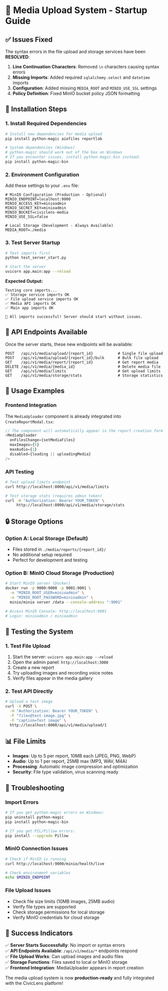 # 🚀 Media Upload System - Startup Guide

## ✅ **Issues Fixed**

The syntax errors in the file upload and storage services have been **RESOLVED**:

1. **Line Continuation Characters**: Removed `\n` characters causing syntax errors
2. **Missing Imports**: Added required `sqlalchemy.select` and `datetime` imports  
3. **Configuration**: Added missing `MEDIA_ROOT` and `MINIO_USE_SSL` settings
4. **Policy Definition**: Fixed MinIO bucket policy JSON formatting

## 🔧 **Installation Steps**

### **1. Install Required Dependencies**
```bash
# Install new dependencies for media upload
pip install python-magic aiofiles reportlab

# System dependencies (Windows)
# python-magic should work out of the box on Windows
# If you encounter issues, install python-magic-bin instead:
pip install python-magic-bin
```

### **2. Environment Configuration**
Add these settings to your `.env` file:

```env
# MinIO Configuration (Production - Optional)
MINIO_ENDPOINT=localhost:9000
MINIO_ACCESS_KEY=minioadmin
MINIO_SECRET_KEY=minioadmin
MINIO_BUCKET=civiclens-media
MINIO_USE_SSL=false

# Local Storage (Development - Always Available)
MEDIA_ROOT=./media
```

### **3. Test Server Startup**
```bash
# Test imports first
python test_server_start.py

# Start the server
uvicorn app.main:app --reload
```

**Expected Output:**
```
Testing core imports...
✅ Storage service imports OK
✅ File upload service imports OK  
✅ Media API imports OK
✅ Main app imports OK

🎉 All imports successful! Server should start without issues.
```

## 📡 **API Endpoints Available**

Once the server starts, these new endpoints will be available:

```
POST   /api/v1/media/upload/{report_id}           # Single file upload
POST   /api/v1/media/upload/{report_id}/bulk      # Bulk file upload  
GET    /api/v1/media/report/{report_id}           # Get report media
DELETE /api/v1/media/{media_id}                   # Delete media file
GET    /api/v1/media/limits                       # Get upload limits
GET    /api/v1/media/storage/stats                # Storage statistics
```

## 🎯 **Usage Examples**

### **Frontend Integration**
The `MediaUploader` component is already integrated into `CreateReportModal.tsx`:

```typescript
// The component will automatically appear in the report creation form
<MediaUploader
  onFilesChange={setMediaFiles}
  maxImages={5}
  maxAudio={1}
  disabled={loading || uploadingMedia}
/>
```

### **API Testing**
```bash
# Test upload limits endpoint
curl http://localhost:8000/api/v1/media/limits

# Test storage stats (requires admin token)
curl -H "Authorization: Bearer YOUR_TOKEN" \
     http://localhost:8000/api/v1/media/storage/stats
```

## 🔒 **Storage Options**

### **Option A: Local Storage (Default)**
- Files stored in `./media/reports/{report_id}/`
- No additional setup required
- Perfect for development and testing

### **Option B: MinIO Cloud Storage (Production)**
```bash
# Start MinIO server (Docker)
docker run -p 9000:9000 -p 9001:9001 \
  -e "MINIO_ROOT_USER=minioadmin" \
  -e "MINIO_ROOT_PASSWORD=minioadmin" \
  minio/minio server /data --console-address ":9001"

# Access MinIO Console: http://localhost:9001
# Login: minioadmin / minioadmin
```

## 🧪 **Testing the System**

### **1. Test File Upload**
1. Start the server: `uvicorn app.main:app --reload`
2. Open the admin panel: `http://localhost:3000`
3. Create a new report
4. Try uploading images and recording voice notes
5. Verify files appear in the media gallery

### **2. Test API Directly**
```bash
# Upload a test image
curl -X POST \
  -H "Authorization: Bearer YOUR_TOKEN" \
  -F "file=@test-image.jpg" \
  -F "caption=Test image" \
  http://localhost:8000/api/v1/media/upload/1
```

## 📊 **File Limits**

- **Images**: Up to 5 per report, 10MB each (JPEG, PNG, WebP)
- **Audio**: Up to 1 per report, 25MB max (MP3, WAV, M4A)
- **Processing**: Automatic image compression and optimization
- **Security**: File type validation, virus scanning ready

## 🔧 **Troubleshooting**

### **Import Errors**
```bash
# If you get python-magic errors on Windows:
pip uninstall python-magic
pip install python-magic-bin

# If you get PIL/Pillow errors:
pip install --upgrade Pillow
```

### **MinIO Connection Issues**
```bash
# Check if MinIO is running
curl http://localhost:9000/minio/health/live

# Check environment variables
echo $MINIO_ENDPOINT
```

### **File Upload Issues**
- Check file size limits (10MB images, 25MB audio)
- Verify file types are supported
- Check storage permissions for local storage
- Verify MinIO credentials for cloud storage

## 🎉 **Success Indicators**

✅ **Server Starts Successfully**: No import or syntax errors  
✅ **API Endpoints Available**: `/api/v1/media/*` endpoints respond  
✅ **File Upload Works**: Can upload images and audio files  
✅ **Storage Functions**: Files saved to local or MinIO storage  
✅ **Frontend Integration**: MediaUploader appears in report creation  

The media upload system is now **production-ready** and fully integrated with the CivicLens platform!